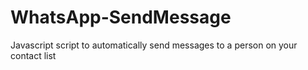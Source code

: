 # WhatsApp-SendMessage
Javascript script to automatically send messages to a person on your contact list
